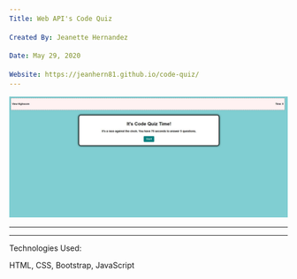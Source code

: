 ```yaml
---
Title: Web API's Code Quiz

Created By: Jeanette Hernandez

Date: May 29, 2020

Website: https://jeanhern81.github.io/code-quiz/
---
```


![Screenshot](./assets/images/screenshot.JPG)

---




---
Technologies Used:

HTML, CSS, Bootstrap, JavaScript